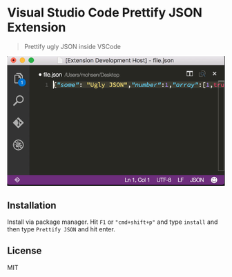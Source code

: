 # Visual Studio Code Prettify JSON Extension

> Prettify ugly JSON inside VSCode

![screenshot](./screenshot.gif)

## Installation

Install via package manager. Hit `F1` or `"cmd+shift+p"` and type `install` and then type `Prettify JSON` and hit enter.

## License
MIT